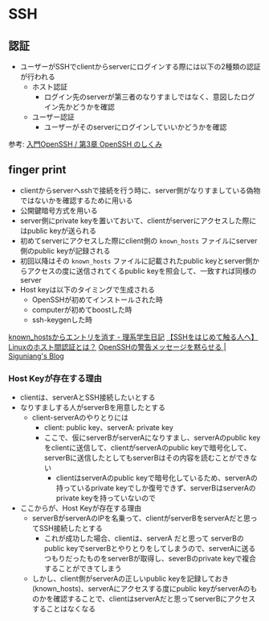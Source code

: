 # SSH

## 認証

- ユーザーがSSHでclientからserverにログインする際には以下の2種類の認証が行われる
    - ホスト認証
        - ログイン先のserverが第三者のなりすましではなく、意図したログイン先かどうかを確認
    - ユーザー認証
        - ユーザーがそのserverにログインしていいかどうかを確認

参考: [入門OpenSSH / 第3章 OpenSSH のしくみ](http://www.unixuser.org/~euske/doc/openssh/book/chap3.html)

## finger print

- clientからserverへsshで接続を行う時に、server側がなりすましている偽物ではないかを確認するために用いる
- 公開鍵暗号方式を用いる
- server側にprivate keyを置いておいて、clientがserverにアクセスした際にはpublic keyが送られる
- 初めてserverにアクセスした際にclient側の `known_hosts` ファイルにserver側のpublic keyが記録される
- 初回以降はその `known_hosts` ファイルに記載されたpublic keyとserver側からアクセスの度に送信されてくるpublic keyを照会して、一致すれば同様のserver
-  Host keyは以下のタイミングで生成される
    - OpenSSHが初めてインストールされた時
    - computerが初めてboostした時
    - ssh-keygenした時

[known_hostsからエントリを消す - 理系学生日記](https://kiririmode.hatenablog.jp/entry/20171020/1508485674)
[【SSHをはじめて触る人へ】Linuxのホスト間認証とは？](https://eng-entrance.com/linux-ssh-host)
[OpenSSHの警告メッセージを黙らせる | Siguniang's Blog](https://siguniang.wordpress.com/2014/02/28/get-rid-of-openssh-warning-message/)

### Host Keyが存在する理由

- clientは、serverAとSSH接続したいとする
- なりすましする人がserverBを用意したとする
    - client-serverAのやりとりには
        - client: public key、serverA: private key
        - ここで、仮にserverBがserverAになりすまし、serverAのpublic keyをclientに送信して、clientがserverAのpublic keyで暗号化して、serverBに送信したとしてもserverBはその内容を読むことができない
            - clientはserverAのpublic keyで暗号化しているため、serverAの持っているprivate keyでしか復号できず、serverBはserverAのprivate keyを持っていないので
- ここからが、Host Keyが存在する理由
    - serverBがserverAのIPを名乗って、clientがserverBをserverAだと思ってSSH接続したとする
        - これが成功した場合、clientは、serverA だと思って serverBの public keyでserverBとやりとりをしてしまうので、serverAに送るつもりだったものをserverBが取得し、severBのprivate keyで複合することができてしまう
    - しかし、client側がserverAの正しいpublic keyを記録しておき(known_hosts)、serverAにアクセスする度にpublic keyがserverAのものかを確認することで、clientはserverAだと思ってserverBにアクセスすることはなくなる
 
